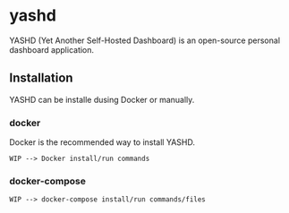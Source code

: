 # yashd

YASHD (Yet Another Self-Hosted Dashboard) is an open-source personal dashboard application.

## Installation

YASHD can be installe dusing Docker or manually.

### docker

Docker is the recommended way to install YASHD.

```
WIP --> Docker install/run commands
```

### docker-compose

```
WIP --> docker-compose install/run commands/files
```